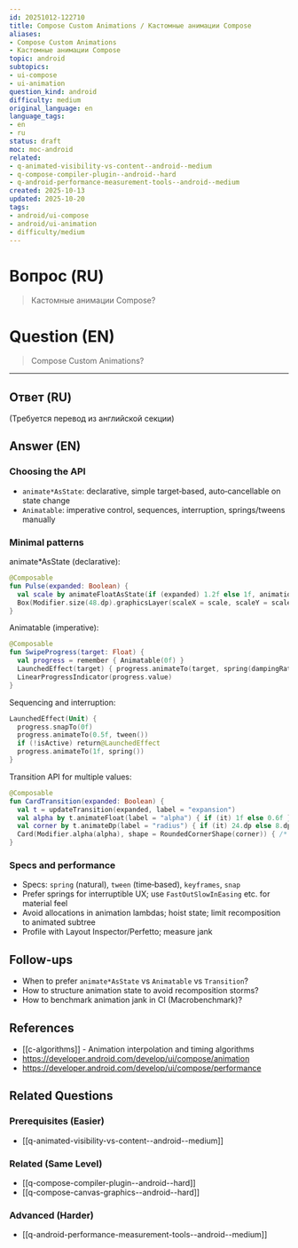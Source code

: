 ```yaml
---
id: 20251012-122710
title: Compose Custom Animations / Кастомные анимации Compose
aliases:
- Compose Custom Animations
- Кастомные анимации Compose
topic: android
subtopics:
- ui-compose
- ui-animation
question_kind: android
difficulty: medium
original_language: en
language_tags:
- en
- ru
status: draft
moc: moc-android
related:
- q-animated-visibility-vs-content--android--medium
- q-compose-compiler-plugin--android--hard
- q-android-performance-measurement-tools--android--medium
created: 2025-10-13
updated: 2025-10-20
tags:
- android/ui-compose
- android/ui-animation
- difficulty/medium
---
```


# Вопрос (RU)
> Кастомные анимации Compose?

# Question (EN)
> Compose Custom Animations?

---

## Ответ (RU)

(Требуется перевод из английской секции)

## Answer (EN)

### Choosing the API
- `animate*AsState`: declarative, simple target‑based, auto‑cancellable on state change
- `Animatable`: imperative control, sequences, interruption, springs/tweens manually

### Minimal patterns

animate*AsState (declarative):
```kotlin
@Composable
fun Pulse(expanded: Boolean) {
  val scale by animateFloatAsState(if (expanded) 1.2f else 1f, animationSpec = spring())
  Box(Modifier.size(48.dp).graphicsLayer(scaleX = scale, scaleY = scale))
}
```

Animatable (imperative):
```kotlin
@Composable
fun SwipeProgress(target: Float) {
  val progress = remember { Animatable(0f) }
  LaunchedEffect(target) { progress.animateTo(target, spring(dampingRatio = Spring.DampingRatioNoBouncy)) }
  LinearProgressIndicator(progress.value)
}
```

Sequencing and interruption:
```kotlin
LaunchedEffect(Unit) {
  progress.snapTo(0f)
  progress.animateTo(0.5f, tween())
  if (!isActive) return@LaunchedEffect
  progress.animateTo(1f, spring())
}
```

Transition API for multiple values:
```kotlin
@Composable
fun CardTransition(expanded: Boolean) {
  val t = updateTransition(expanded, label = "expansion")
  val alpha by t.animateFloat(label = "alpha") { if (it) 1f else 0.6f }
  val corner by t.animateDp(label = "radius") { if (it) 24.dp else 8.dp }
  Card(Modifier.alpha(alpha), shape = RoundedCornerShape(corner)) { /* ... */ }
}
```

### Specs and performance
- Specs: `spring` (natural), `tween` (time‑based), `keyframes`, `snap`
- Prefer springs for interruptible UX; use `FastOutSlowInEasing` etc. for material feel
- Avoid allocations in animation lambdas; hoist state; limit recomposition to animated subtree
- Profile with Layout Inspector/Perfetto; measure jank

## Follow-ups
- When to prefer `animate*AsState` vs `Animatable` vs `Transition`?
- How to structure animation state to avoid recomposition storms?
- How to benchmark animation jank in CI (Macrobenchmark)?

## References
- [[c-algorithms]] - Animation interpolation and timing algorithms
- https://developer.android.com/develop/ui/compose/animation
- https://developer.android.com/develop/ui/compose/performance

## Related Questions

### Prerequisites (Easier)
- [[q-animated-visibility-vs-content--android--medium]]

### Related (Same Level)
- [[q-compose-compiler-plugin--android--hard]]
- [[q-compose-canvas-graphics--android--hard]]

### Advanced (Harder)
- [[q-android-performance-measurement-tools--android--medium]]

